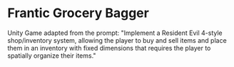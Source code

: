 # Frantic Grocery Bagger
 Unity Game adapted from the prompt: "Implement a Resident Evil 4-style shop/inventory system, allowing the player to buy and sell items and place them in an inventory with fixed dimensions that requires the player to spatially organize their items."
